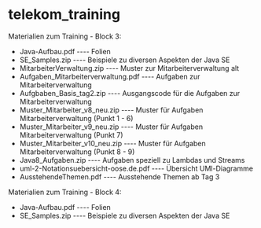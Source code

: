 # telekom_training

Materialien zum Training - Block 3:
- Java-Aufbau.pdf ----     Folien
- SE_Samples.zip ----   Beispiele zu diversen Aspekten der Java SE
- MitarbeiterVerwaltung.zip ----  Muster zur Mitarbeiterverwaltung alt
- Aufgaben_Mitarbeiterverwaltung.pdf ----   Aufgaben zur Mitarbeiterverwaltung
- Aufgbaben_Basis_tag2.zip ----  Ausgangscode für die Aufgaben zur Mitarbeiterverwaltung
- Muster_Mitarbeiter_v8_neu.zip ----  Muster für Aufgaben Mitarbeiterverwaltung (Punkt 1 - 6)
- Muster_Mitarbeiter_v9_neu.zip ----  Muster für Aufgaben Mitarbeiterverwaltung (Punkt 7)
- Muster_Mitarbeiter_v10_neu.zip ---- Muster für Aufgaben Mitarbeiterverwaltung (Punkt 8 - 9)
- Java8_Aufgaben.zip ----   Aufgaben speziell zu Lambdas und Streams
- uml-2-Notationsuebersicht-oose.de.pdf ----  Übersicht UMl-Diagramme
- AusstehendeThemen.pdf ---- Ausstehende Themen ab Tag 3

Materialien zum Training - Block 4:
- Java-Aufbau.pdf ----     Folien
- SE_Samples.zip ----   Beispiele zu diversen Aspekten der Java SE


